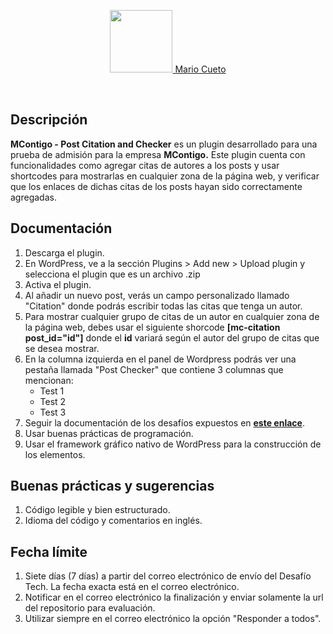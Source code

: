 <p align="center">
  <a href='https://mariocuetoj.com/'>
    <img src="https://mariocuetoj.com/wp-content/uploads/2022/01/Logo-Mario-Cueto-Azul.svg" width="100" />
    Mario Cueto
  </a>
</p>
<br />

## Descripción
**MContigo - Post Citation and Checker** es un plugin desarrollado para una prueba de admisión para la empresa **MContigo.** Este plugin cuenta con funcionalidades como agregar citas de autores a los posts y usar shortcodes para mostrarlas en cualquier zona de la página web, y verificar que los enlaces de dichas citas de los posts hayan sido correctamente agregadas.

## Documentación
1. Descarga el plugin.
2. En WordPress, ve a la sección Plugins > Add new > Upload plugin y selecciona el plugin que es un archivo .zip
3. Activa el plugin.
4. Al añadir un nuevo post, verás un campo personalizado llamado "Citation" donde podrás escribir todas las citas que tenga un autor.
5. Para mostrar cualquier grupo de citas de un autor en cualquier zona de la página web, debes usar el siguiente shorcode **[mc-citation post_id="id"]**
donde el **id** variará según el autor del grupo de citas que se desea mostrar.
6. En la columna izquierda en el panel de Wordpress podrás ver una pestaña llamada "Post Checker" que contiene 3 columnas que mencionan:
    - Test 1
    - Test 2
    - Test 3
2. Seguir la documentación de los desafíos expuestos en **[este enlace](https://mcontigo.notion.site/Instrucciones-prueba-WordPress-0ab955afeefa428c9b25b74c221f2f46)**.
3. Usar buenas prácticas de programación.
4. Usar el framework gráfico nativo de WordPress para la construcción de los elementos.

## Buenas prácticas y sugerencias
1. Código legible y bien estructurado.
2. Idioma del código y comentarios en inglés.

## Fecha límite
1. Siete días (7 días) a partir del correo electrónico de envío del Desafío Tech. La fecha exacta está en el correo electrónico.
2. Notificar en el correo electrónico la finalización y enviar solamente la url del repositorio para evaluación.
3. Utilizar siempre en el correo electrónico la opción "Responder a todos".
